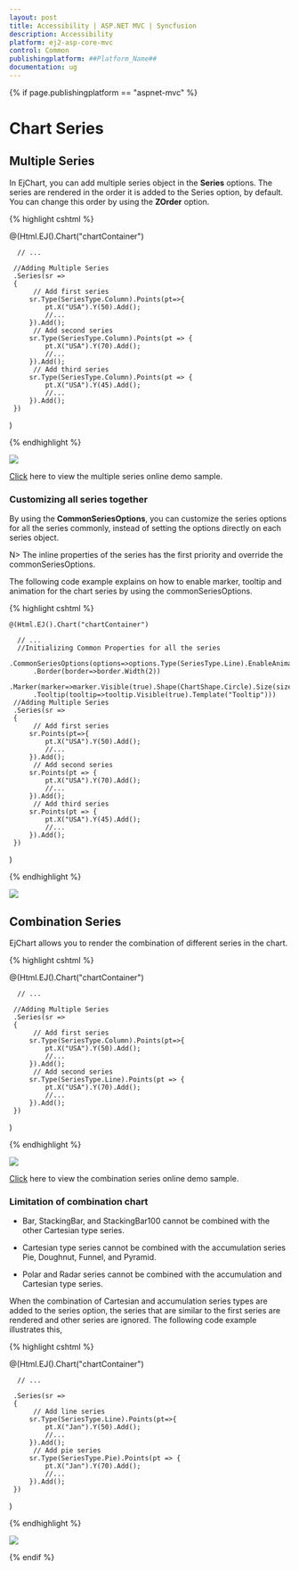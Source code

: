 ```yaml
---
layout: post
title: Accessibility | ASP.NET MVC | Syncfusion
description: Accessibility 
platform: ej2-asp-core-mvc
control: Common 
publishingplatform: ##Platform_Name##
documentation: ug
--- 
```


{% if page.publishingplatform == "aspnet-mvc" %}

# Chart Series

## Multiple Series

In EjChart, you can add multiple series object in the **Series** options. The series are rendered in the order it is added to the Series option, by default. You can change this order by using the **ZOrder** option.  

{% highlight cshtml %}


@(Html.EJ().Chart("chartContainer")

      // ...

     //Adding Multiple Series
     .Series(sr =>
     {
          // Add first series
         sr.Type(SeriesType.Column).Points(pt=>{
             pt.X("USA").Y(50).Add();
             //...
         }).Add();
          // Add second series
         sr.Type(SeriesType.Column).Points(pt => { 
             pt.X("USA").Y(70).Add(); 
             //...
         }).Add();
          // Add third series
         sr.Type(SeriesType.Column).Points(pt => { 
             pt.X("USA").Y(45).Add();
             //...
         }).Add();
     })
 )


{% endhighlight %}

![](Chart-Series_images/Chart-Series_img1.png)


[Click](http://mvc.syncfusion.com/demos/web/chart/column) here to view the multiple series online demo sample.


### Customizing all series together

By using the **CommonSeriesOptions**, you can customize the series options for all the series commonly, instead of setting the options directly on each series object. 

N> The inline properties of the series has the first priority and override the commonSeriesOptions.

The following code example explains on how to enable marker, tooltip and animation for the chart series by using the commonSeriesOptions.

{% highlight cshtml %}


    @(Html.EJ().Chart("chartContainer")

      // ...
      //Initializing Common Properties for all the series
      .CommonSeriesOptions(options=>options.Type(SeriesType.Line).EnableAnimation(true)
          .Border(border=>border.Width(2))
          .Marker(marker=>marker.Visible(true).Shape(ChartShape.Circle).Size(size=>size.Height(10).Width(10)))
          .Tooltip(tooltip=>tooltip.Visible(true).Template("Tooltip")))
     //Adding Multiple Series
     .Series(sr =>
     {
          // Add first series
         sr.Points(pt=>{
             pt.X("USA").Y(50).Add();
             //...
         }).Add();
          // Add second series
         sr.Points(pt => { 
             pt.X("USA").Y(70).Add(); 
             //...
         }).Add();
          // Add third series
         sr.Points(pt => { 
             pt.X("USA").Y(45).Add();
             //...
         }).Add();
     })
 )


{% endhighlight %} 

![](Chart-Series_images/Chart-Series_img2.png)


## Combination Series

EjChart allows you to render the combination of different series in the chart. 

{% highlight cshtml %}


@(Html.EJ().Chart("chartContainer")

      // ...
    
     //Adding Multiple Series
     .Series(sr =>
     {
          // Add first series
         sr.Type(SeriesType.Column).Points(pt=>{
             pt.X("USA").Y(50).Add();
             //...
         }).Add();
          // Add second series
         sr.Type(SeriesType.Line).Points(pt => { 
             pt.X("USA").Y(70).Add(); 
             //...        
         }).Add();
     })
 )


{% endhighlight %}

![](Chart-Series_images/Chart-Series_img3.png)


[Click](http://mvc.syncfusion.com/demos/web/chart/combination) here to view the combination series online demo sample.

### Limitation of combination chart

* Bar, StackingBar, and StackingBar100 cannot be combined with the other Cartesian type series.

* Cartesian type series cannot be combined with the accumulation series Pie, Doughnut, Funnel, and Pyramid.

* Polar and Radar series cannot be combined with the accumulation and Cartesian type series.

When the combination of Cartesian and accumulation series types are added to the series option, the series that are similar to the first series are rendered and other series are ignored. The following code example illustrates this,  


{% highlight cshtml %}


@(Html.EJ().Chart("chartContainer")

      // ...
    
     .Series(sr =>
     {
          // Add line series
         sr.Type(SeriesType.Line).Points(pt=>{
             pt.X("Jan").Y(50).Add();
             //...
         }).Add();
          // Add pie series
         sr.Type(SeriesType.Pie).Points(pt => { 
             pt.X("Jan").Y(70).Add(); 
             //...        
         }).Add();
     })
 )

{% endhighlight %}

![](Chart-Series_images/Chart-Series_img4.png)



{% endif %}